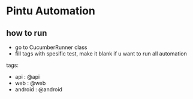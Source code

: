 # Pintu Automation

## how to run
- go to CucumberRunner class
- fill tags with spesific test, make it blank if u want to run all automation

tags:
- api : @api
- web : @web
- android : @android
